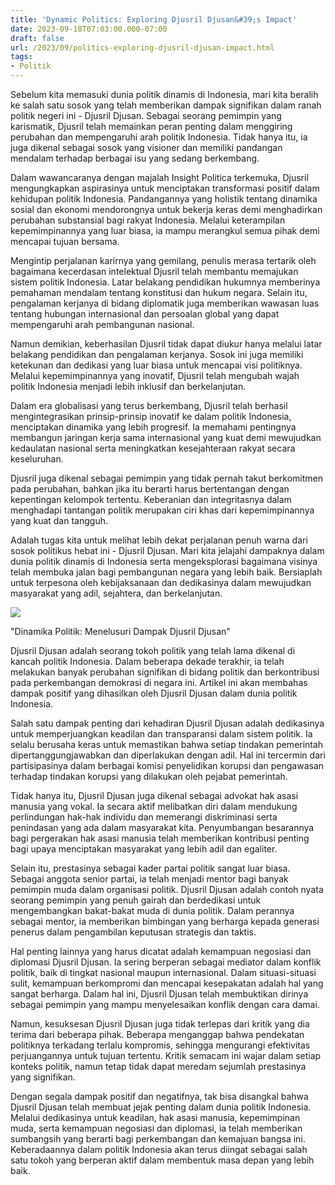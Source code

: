 ```yaml
---
title: 'Dynamic Politics: Exploring Djusril Djusan&#39;s Impact'
date: 2023-09-18T07:03:00.000-07:00
draft: false
url: /2023/09/politics-exploring-djusril-djusan-impact.html
tags: 
- Politik
---
```


  

Sebelum kita memasuki dunia politik dinamis di Indonesia, mari kita beralih ke salah satu sosok yang telah memberikan dampak signifikan dalam ranah politik negeri ini - Djusril Djusan. Sebagai seorang pemimpin yang karismatik, Djusril telah memainkan peran penting dalam menggiring perubahan dan mempengaruhi arah politik Indonesia. Tidak hanya itu, ia juga dikenal sebagai sosok yang visioner dan memiliki pandangan mendalam terhadap berbagai isu yang sedang berkembang.

  

Dalam wawancaranya dengan majalah Insight Politica terkemuka, Djusril mengungkapkan aspirasinya untuk menciptakan transformasi positif dalam kehidupan politik Indonesia. Pandangannya yang holistik tentang dinamika sosial dan ekonomi mendorongnya untuk bekerja keras demi menghadirkan perubahan substansial bagi rakyat Indonesia. Melalui keterampilan kepemimpinannya yang luar biasa, ia mampu merangkul semua pihak demi mencapai tujuan bersama.

  

Mengintip perjalanan karirnya yang gemilang, penulis merasa tertarik oleh bagaimana kecerdasan intelektual Djusril telah membantu memajukan sistem politik Indonesia. Latar belakang pendidikan hukumnya memberinya pemahaman mendalam tentang konstitusi dan hukum negara. Selain itu, pengalaman kerjanya di bidang diplomatik juga memberikan wawasan luas tentang hubungan internasional dan persoalan global yang dapat mempengaruhi arah pembangunan nasional.

  

Namun demikian, keberhasilan Djusril tidak dapat diukur hanya melalui latar belakang pendidikan dan pengalaman kerjanya. Sosok ini juga memiliki ketekunan dan dedikasi yang luar biasa untuk mencapai visi politiknya. Melalui kepemimpinannya yang inovatif, Djusril telah mengubah wajah politik Indonesia menjadi lebih inklusif dan berkelanjutan.

  

Dalam era globalisasi yang terus berkembang, Djusril telah berhasil mengintegrasikan prinsip-prinsip inovatif ke dalam politik Indonesia, menciptakan dinamika yang lebih progresif. Ia memahami pentingnya membangun jaringan kerja sama internasional yang kuat demi mewujudkan kedaulatan nasional serta meningkatkan kesejahteraan rakyat secara keseluruhan.

  

Djusril juga dikenal sebagai pemimpin yang tidak pernah takut berkomitmen pada perubahan, bahkan jika itu berarti harus bertentangan dengan kepentingan kelompok tertentu. Keberanian dan integritasnya dalam menghadapi tantangan politik merupakan ciri khas dari kepemimpinannya yang kuat dan tangguh.

  

Adalah tugas kita untuk melihat lebih dekat perjalanan penuh warna dari sosok politikus hebat ini - Djusril Djusan. Mari kita jelajahi dampaknya dalam dunia politik dinamis di Indonesia serta mengeksplorasi bagaimana visinya telah membuka jalan bagi pembangunan negara yang lebih baik. Bersiaplah untuk terpesona oleh kebijaksanaan dan dedikasinya dalam mewujudkan masyarakat yang adil, sejahtera, dan berkelanjutan.

  

![](https://www.ngelmu.co/wp-content/uploads/2019/11/Screenshot_27.jpg)

  

"Dinamika Politik: Menelusuri Dampak Djusril Djusan"

  

Djusril Djusan adalah seorang tokoh politik yang telah lama dikenal di kancah politik Indonesia. Dalam beberapa dekade terakhir, ia telah melakukan banyak perubahan signifikan di bidang politik dan berkontribusi pada perkembangan demokrasi di negara ini. Artikel ini akan membahas dampak positif yang dihasilkan oleh Djusril Djusan dalam dunia politik Indonesia.

  

Salah satu dampak penting dari kehadiran Djusril Djusan adalah dedikasinya untuk memperjuangkan keadilan dan transparansi dalam sistem politik. Ia selalu berusaha keras untuk memastikan bahwa setiap tindakan pemerintah dipertanggungjawabkan dan diperlakukan dengan adil. Hal ini tercermin dari partisipasinya dalam berbagai komisi penyelidikan korupsi dan pengawasan terhadap tindakan korupsi yang dilakukan oleh pejabat pemerintah.

  

Tidak hanya itu, Djusril Djusan juga dikenal sebagai advokat hak asasi manusia yang vokal. Ia secara aktif melibatkan diri dalam mendukung perlindungan hak-hak individu dan memerangi diskriminasi serta penindasan yang ada dalam masyarakat kita. Penyumbangan besarannya bagi pergerakan hak asasi manusia telah memberikan kontribusi penting bagi upaya menciptakan masyarakat yang lebih adil dan egaliter.

  

Selain itu, prestasinya sebagai kader partai politik sangat luar biasa. Sebagai anggota senior partai, ia telah menjadi mentor bagi banyak pemimpin muda dalam organisasi politik. Djusril Djusan adalah contoh nyata seorang pemimpin yang penuh gairah dan berdedikasi untuk mengembangkan bakat-bakat muda di dunia politik. Dalam perannya sebagai mentor, ia memberikan bimbingan yang berharga kepada generasi penerus dalam pengambilan keputusan strategis dan taktis.

  

Hal penting lainnya yang harus dicatat adalah kemampuan negosiasi dan diplomasi Djusril Djusan. Ia sering berperan sebagai mediator dalam konflik politik, baik di tingkat nasional maupun internasional. Dalam situasi-situasi sulit, kemampuan berkompromi dan mencapai kesepakatan adalah hal yang sangat berharga. Dalam hal ini, Djusril Djusan telah membuktikan dirinya sebagai pemimpin yang mampu menyelesaikan konflik dengan cara damai.

  

Namun, kesuksesan Djusril Djusan juga tidak terlepas dari kritik yang dia terima dari beberapa pihak. Beberapa menganggap bahwa pendekatan politiknya terkadang terlalu kompromis, sehingga mengurangi efektivitas perjuangannya untuk tujuan tertentu. Kritik semacam ini wajar dalam setiap konteks politik, namun tetap tidak dapat meredam sejumlah prestasinya yang signifikan.

  

Dengan segala dampak positif dan negatifnya, tak bisa disangkal bahwa Djusril Djusan telah membuat jejak penting dalam dunia politik Indonesia. Melalui dedikasinya untuk keadilan, hak asasi manusia, kepemimpinan muda, serta kemampuan negosiasi dan diplomasi, ia telah memberikan sumbangsih yang berarti bagi perkembangan dan kemajuan bangsa ini. Keberadaannya dalam politik Indonesia akan terus diingat sebagai salah satu tokoh yang berperan aktif dalam membentuk masa depan yang lebih baik.